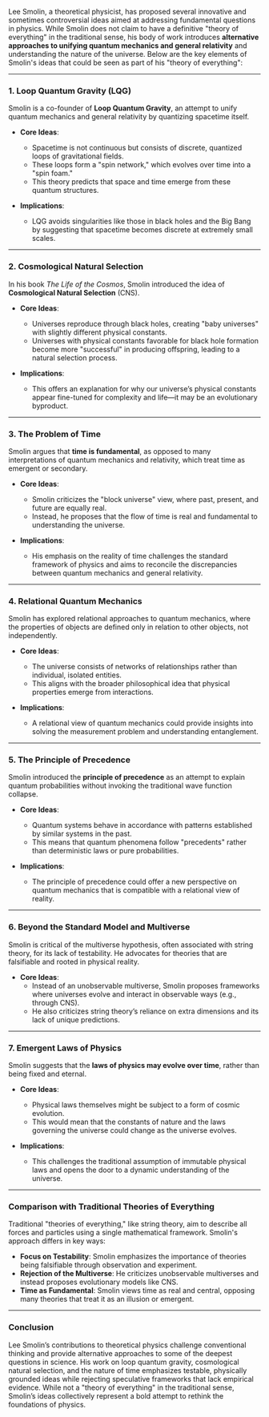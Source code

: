 Lee Smolin, a theoretical physicist, has proposed several innovative and sometimes controversial ideas aimed at addressing fundamental questions in physics. While Smolin does not claim to have a definitive "theory of everything" in the traditional sense, his body of work introduces **alternative approaches to unifying quantum mechanics and general relativity** and understanding the nature of the universe. Below are the key elements of Smolin's ideas that could be seen as part of his "theory of everything":

---

### **1. Loop Quantum Gravity (LQG)**
Smolin is a co-founder of **Loop Quantum Gravity**, an attempt to unify quantum mechanics and general relativity by quantizing spacetime itself.

- **Core Ideas**:
  - Spacetime is not continuous but consists of discrete, quantized loops of gravitational fields.
  - These loops form a "spin network," which evolves over time into a "spin foam."
  - This theory predicts that space and time emerge from these quantum structures.

- **Implications**:
  - LQG avoids singularities like those in black holes and the Big Bang by suggesting that spacetime becomes discrete at extremely small scales.

---

### **2. Cosmological Natural Selection**
In his book *The Life of the Cosmos*, Smolin introduced the idea of **Cosmological Natural Selection** (CNS).

- **Core Ideas**:
  - Universes reproduce through black holes, creating "baby universes" with slightly different physical constants.
  - Universes with physical constants favorable for black hole formation become more "successful" in producing offspring, leading to a natural selection process.

- **Implications**:
  - This offers an explanation for why our universe’s physical constants appear fine-tuned for complexity and life—it may be an evolutionary byproduct.

---

### **3. The Problem of Time**
Smolin argues that **time is fundamental**, as opposed to many interpretations of quantum mechanics and relativity, which treat time as emergent or secondary.

- **Core Ideas**:
  - Smolin criticizes the "block universe" view, where past, present, and future are equally real.
  - Instead, he proposes that the flow of time is real and fundamental to understanding the universe.

- **Implications**:
  - His emphasis on the reality of time challenges the standard framework of physics and aims to reconcile the discrepancies between quantum mechanics and general relativity.

---

### **4. Relational Quantum Mechanics**
Smolin has explored relational approaches to quantum mechanics, where the properties of objects are defined only in relation to other objects, not independently.

- **Core Ideas**:
  - The universe consists of networks of relationships rather than individual, isolated entities.
  - This aligns with the broader philosophical idea that physical properties emerge from interactions.

- **Implications**:
  - A relational view of quantum mechanics could provide insights into solving the measurement problem and understanding entanglement.

---

### **5. The Principle of Precedence**
Smolin introduced the **principle of precedence** as an attempt to explain quantum probabilities without invoking the traditional wave function collapse.

- **Core Ideas**:
  - Quantum systems behave in accordance with patterns established by similar systems in the past.
  - This means that quantum phenomena follow "precedents" rather than deterministic laws or pure probabilities.

- **Implications**:
  - The principle of precedence could offer a new perspective on quantum mechanics that is compatible with a relational view of reality.

---

### **6. Beyond the Standard Model and Multiverse**
Smolin is critical of the multiverse hypothesis, often associated with string theory, for its lack of testability. He advocates for theories that are falsifiable and rooted in physical reality.

- **Core Ideas**:
  - Instead of an unobservable multiverse, Smolin proposes frameworks where universes evolve and interact in observable ways (e.g., through CNS).
  - He also criticizes string theory’s reliance on extra dimensions and its lack of unique predictions.

---

### **7. Emergent Laws of Physics**
Smolin suggests that the **laws of physics may evolve over time**, rather than being fixed and eternal.

- **Core Ideas**:
  - Physical laws themselves might be subject to a form of cosmic evolution.
  - This would mean that the constants of nature and the laws governing the universe could change as the universe evolves.

- **Implications**:
  - This challenges the traditional assumption of immutable physical laws and opens the door to a dynamic understanding of the universe.

---

### **Comparison with Traditional Theories of Everything**
Traditional "theories of everything," like string theory, aim to describe all forces and particles using a single mathematical framework. Smolin's approach differs in key ways:
- **Focus on Testability**: Smolin emphasizes the importance of theories being falsifiable through observation and experiment.
- **Rejection of the Multiverse**: He criticizes unobservable multiverses and instead proposes evolutionary models like CNS.
- **Time as Fundamental**: Smolin views time as real and central, opposing many theories that treat it as an illusion or emergent.

---

### **Conclusion**
Lee Smolin’s contributions to theoretical physics challenge conventional thinking and provide alternative approaches to some of the deepest questions in science. His work on loop quantum gravity, cosmological natural selection, and the nature of time emphasizes testable, physically grounded ideas while rejecting speculative frameworks that lack empirical evidence. While not a "theory of everything" in the traditional sense, Smolin’s ideas collectively represent a bold attempt to rethink the foundations of physics.

